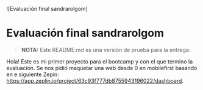 ![Evaluación final sandrarolgom]

# Evaluación final sandrarolgom
> **NOTA:** Este README.md es una versión de prueba para la entrega:

Hola! Este es mi primer proyecto para el bootcamp y con el que termino la evaluación. Se nos pidió maquetar una web desde 0 en mobilefirst basando en e siguiente Zepin: <https://app.zeplin.io/project/63c93f777db8755943196022/dashboard>.

